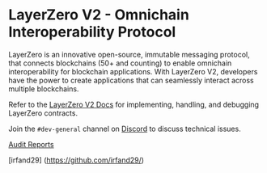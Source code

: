 # LayerZero V2 - Omnichain Interoperability Protocol

LayerZero is an innovative open-source, immutable messaging protocol, that connects blockchains (50+ and counting) to enable omnichain interoperability for blockchain applications. With LayerZero V2, developers have the power to create applications that can seamlessly interact across multiple blockchains.

Refer to the [LayerZero V2 Docs](https://docs.layerzero.network/contracts/overview) for implementing, handling, and debugging LayerZero contracts.

Join the `#dev-general` channel on [Discord](https://discord-layerzero.netlify.app/discord) to discuss technical issues.

[Audit Reports](https://github.com/LayerZero-Labs/Audits)

[irfand29] (https://github.com/irfand29/)

